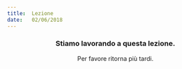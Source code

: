 ```yaml
---
title:  Lezione
date:   02/06/2018
---
```


### <center>Stiamo lavorando a questa lezione.</center>
<center>Per favore ritorna più tardi.</center>